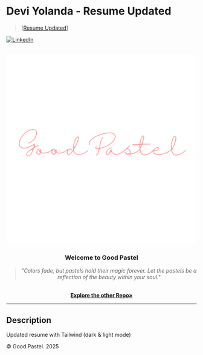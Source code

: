 # Devi Yolanda - Resume Updated

> [[Resume Updated](https://good-pastel.github.io/dy-resume)]

[![LinkedIn][linkedin-shield]][linkedin-url]

<br />
<div align="center">
  <a href="https://github.com/good-pastel/good-pastel.github.io">
    <img src="https://raw.githubusercontent.com/good-pastel/logos/main/20240210_203339_0000.png" alt="Header">
  </a>

  <h3 align="center">Welcome to Good Pastel</h3>

  <p align="center">
   <blockquote><i>"Colors fade, but pastels hold their magic forever. Let the pastels be a reflection of the beauty within your soul."</i></blockquote>
   <br />
    <a href="https://github.com/good-pastel?tab=repositories"><strong>Explore the other Repo»</strong></a>
  </p>
</div>

---

## Description

Updated resume with Tailwind (dark & light mode)


&copy; Good Pastel. 2025

<!-- MARKDOWN LINKS & IMAGES -->

[linkedin-shield]: https://svgur.com/i/12Gy.svg
[linkedin-url]: https://linkedin.com/in/deviyool

